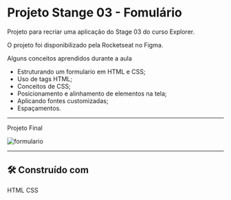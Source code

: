 # Projeto Stange 03 - Fomulário 

Projeto para recriar uma aplicação do Stage 03 do curso Explorer.

O projeto foi disponibilizado pela Rocketseat no Figma.

Alguns conceitos aprendidos durante a aula
- Estruturando um formulario em HTML e CSS;
- Uso de tags HTML;
- Conceitos de CSS;
- Posicionamento e alinhamento de elementos na tela;
- Aplicando fontes customizadas;
- Espaçamentos.

---

Projeto Final

![formulario](https://user-images.githubusercontent.com/72874475/229954420-2e11524e-c66a-4f3d-bc93-9cf5a28578ba.png)

---

## 🛠️ Construído com

 HTML
 CSS
